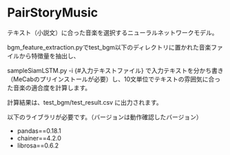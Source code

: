 # PairStoryMusic

テキスト（小説文）に合った音楽を選択するニューラルネットワークモデル。

bgm_feature_extraction.pyでtest_bgm以下のディレクトリに置かれた音楽ファイルから特徴量を抽出し、

sampleSiamLSTM.py -i {#入力テキストファイル} で入力テキストを分かち書き（MeCabのプリインストールが必要）し、10文単位でテキストの雰囲気に合った音楽の適合度を計算します。

計算結果は、test_bgm/test_result.csv に出力されます。

以下のライブラリが必要です。（バージョンは動作確認したバージョン）

* pandas==0.18.1
* chainer==4.2.0
* librosa==0.6.2
